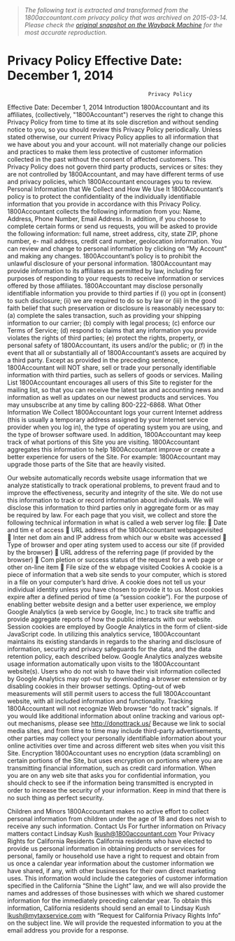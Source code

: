 > *The following text is extracted and transformed from the 1800accountant.com privacy policy that was archived on 2015-03-14. Please check the [original snapshot on the Wayback Machine](https://web.archive.org/web/20150314232037id_/https%3A//1800accountant.com/legal/privacy_policy.pdf) for the most accurate reproduction.*

# Privacy Policy Effective Date: December 1, 2014

                                                 Privacy Policy
Effective Date: December 1, 2014
Introduction
1800Accountant and its affiliates, (collectively, "1800Accountant") reserves the right to change this Privacy
Policy from time to time at its sole discretion and without sending notice to you, so you should review this
Privacy Policy periodically. Unless stated otherwise, our current Privacy Policy applies to all information that
we have about you and your account. will not materially change our policies and practices to make them less
protective of customer information collected in the past without the consent of affected customers.
This Privacy Policy does not govern third party products, services or sites: they are not controlled by
1800Accountant, and may have different terms of use and privacy policies, which 1800Accountant
encourages you to review.
Personal Information that We Collect and How We Use It
1800Accountant’s policy is to protect the confidentiality of the individually identifiable information that you
provide in accordance with this Privacy Policy. 1800Accountant collects the following information from you:
Name, Address, Phone Number, Email Address. In addition, if you choose to complete certain forms or send
us requests, you will be asked to provide the following information: full name, street address, city, state ZIP,
phone number, e- mail address, credit card number, geolocation information. You can review and change to
personal information by clicking on “My Account” and making any changes.
1800Accountant’s policy is to prohibit the unlawful disclosure of your personal information. 1800Accountant
may provide information to its affiliates as permitted by law, including for purposes of responding to your
requests to receive information or services offered by those affiliates. 1800Accountant may disclose
personally identifiable information you provide to third parties if (i) you opt in (consent) to such disclosure;
(ii) we are required to do so by law or (iii) in the good faith belief that such preservation or disclosure is
reasonably necessary to: (a) complete the sales transaction, such as providing your shipping information to
our carrier; (b) comply with legal process; (c) enforce our Terms of Service; (d) respond to claims that any
information you provide violates the rights of third parties; (e) protect the rights, property, or personal safety
of 1800Accountant, its users and/or the public; or (f) in the event that all or substantially all of
1800Accountant’s assets are acquired by a third party. Except as provided in the preceding sentence,
1800Accountant will NOT share, sell or trade your personally identifiable information with third parties, such
as sellers of goods or services.
Mailing List
1800Accountant encourages all users of this Site to register for the mailing list, so that you can receive the
latest tax and accounting news and information as well as updates on our newest products and services. You
may unsubscribe at any time by calling 800-222-6868.
What Other Information We Collect
1800Accountant logs your current Internet address (this is usually a temporary address assigned by your
Internet service provider when you log in), the type of operating system you are using, and the type of
browser software used. In addition, 1800Accountant may keep track of what portions of this Site you are
visiting. 1800Accountant aggregates this information to help 1800Accountant improve or create a better
experience for users of the Site. For example: 1800Accountant may upgrade those parts of the Site that are
heavily visited.


Our website automatically records website usage information that we analyze statistically to track
operational problems, to prevent fraud and to improve the effectiveness, security and integrity of the site. We
do not use this information to track or record information about individuals. We will disclose this information
to third parties only in aggregate form or as may be required by law. For each page that you visit, we collect
and store the following technical information in what is called a web server log file:
 Date and tim e of access
 URL address of the 1800Accountant webpagevisited
 Inter net dom ain and IP address from which our w ebsite was accessed
 Type of browser and oper ating system used to access our site (if provided by the browser)
 URL address of the referring page (if provided by the browser)
 Com pletion or success status of the request for a web page or other on-line item
 File size of the w ebpage visited
Cookies
A cookie is a piece of information that a web site sends to your computer, which is stored in a file on your
computer’s hard drive. A cookie does not tell us your individual identity unless you have chosen to provide it
to us. Most cookies expire after a defined period of time (a “session cookie”).
For the purpose of enabling better website design and a better user experience, we employ Google Analytics
(a web service by Google, Inc.) to track site traffic and provide aggregate reports of how the public interacts
with our website. Session cookies are employed by Google Analytics in the form of client-side JavaScript code.
In utilizing this analytics service, 1800Accountant maintains its existing standards in regards to the sharing
and disclosure of information, security and privacy safeguards for the data, and the data retention policy,
each described below. Google Analytics analyzes website usage information automatically upon visits to the
1800Accountant website(s). Users who do not wish to have their visit information collected by Google
Analytics may opt-out by downloading a browser extension or by disabling cookies in their browser settings.
Opting-out of web measurements will still permit users to access the full 1800Accountant website, with all
included information and functionality.
Tracking
1800Accountant will not recognize Web browser “do not track” signals. If you would like additional
information about online tracking and various opt-out mechanisms, please see http://donottrack.us/
Because we link to social media sites, and from time to time may include third-party advertisements, other
parties may collect your personally identifiable information about your online activities over time and across
different web sites when you visit this Site.
Encryption
1800Accountant uses no encryption (data scrambling) on certain portions of the Site, but uses encryption on
portions where you are transmitting financial information, such as credit card information. When you are on
any web site that asks you for confidential information, you should check to see if the information being
transmitted is encrypted in order to increase the security of your information. Keep in mind that there is no
such thing as perfect security.


Children and Minors
1800Accountant makes no active effort to collect personal information from children under the age of 18 and
does not wish to receive any such information.
Contact Us
For further information on Privacy matters contact Lindsay Kush lkush@1800accountant.com
Your Privacy Rights for California Residents
California residents who have elected to provide us personal information in obtaining products or services
for personal, family or household use have a right to request and obtain from us once a calendar year
information about the customer information we have shared, if any, with other businesses for their own
direct marketing uses. This information would include the categories of customer information specified in the
California “Shine the Light” law, and we will also provide the names and addresses of those businesses with
which we shared customer information for the immediately preceding calendar year. To obtain this
information, California residents should send an email to Lindsay Kush lkush@mytaxservice.com with
“Request for California Privacy Rights Info” on the subject line. We will provide the requested information to
you at the email address you provide for a response.
